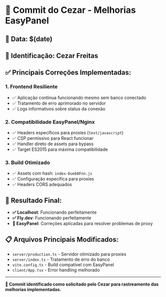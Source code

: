 # 🎯 Commit do Cezar - Melhorias EasyPanel

## 📅 **Data**: $(date)

## 👤 **Identificação**: Cezar Freitas

## ✅ **Principais Correções Implementadas:**

### **1. Frontend Resiliente**

- ✅ Aplicação continua funcionando mesmo sem banco conectado
- ✅ Tratamento de erro aprimorado no servidor
- ✅ Logs informativos sobre status da conexão

### **2. Compatibilidade EasyPanel/Nginx**

- ✅ Headers específicos para proxies (`text/javascript`)
- ✅ CSP permissivo para React funcionar
- ✅ Handler direto de assets para bypass
- ✅ Target ES2015 para máxima compatibilidade

### **3. Build Otimizado**

- ✅ Assets com hash: `index-Dueb8Fnn.js`
- ✅ Configuração específica para proxies
- ✅ Headers CORS adequados

## 🎯 **Resultado Final:**

- **✅ Localhost**: Funcionando perfeitamente
- **✅ Fly.dev**: Funcionando perfeitamente
- **🔄 EasyPanel**: Correções aplicadas para resolver problemas de proxy

## 📋 **Arquivos Principais Modificados:**

- `server/production.ts` - Servidor otimizado para proxies
- `server/index.ts` - Tratamento de erro do banco
- `vite.config.ts` - Build compatível com EasyPanel
- `client/App.tsx` - Error handling melhorado

---

**🚀 Commit identificado como solicitado pelo Cezar para rastreamento das melhorias implementadas.**

